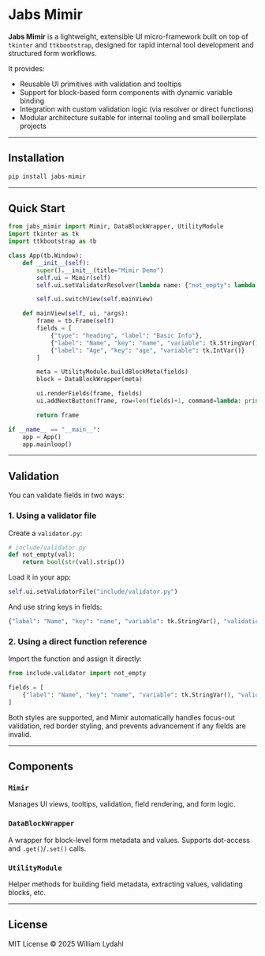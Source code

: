 # Jabs Mimir

**Jabs Mimir** is a lightweight, extensible UI micro-framework built on top of `tkinter` and `ttkbootstrap`, designed for rapid internal tool development and structured form workflows.

It provides:

- Reusable UI primitives with validation and tooltips
- Support for block-based form components with dynamic variable binding
- Integration with custom validation logic (via resolver or direct functions)
- Modular architecture suitable for internal tooling and small boilerplate projects

---

## Installation

```bash
pip install jabs-mimir
```

---

## Quick Start

```python
from jabs_mimir import Mimir, DataBlockWrapper, UtilityModule
import tkinter as tk
import ttkbootstrap as tb

class App(tb.Window):
    def __init__(self):
        super().__init__(title="Mimir Demo")
        self.ui = Mimir(self)
        self.ui.setValidatorResolver(lambda name: {"not_empty": lambda val: bool(val.strip())}.get(name))

        self.ui.switchView(self.mainView)

    def mainView(self, ui, *args):
        frame = tb.Frame(self)
        fields = [
            {"type": "heading", "label": "Basic Info"},
            {"label": "Name", "key": "name", "variable": tk.StringVar(), "validation": "not_empty"},
            {"label": "Age", "key": "age", "variable": tk.IntVar()}
        ]

        meta = UtilityModule.buildBlockMeta(fields)
        block = DataBlockWrapper(meta)

        ui.renderFields(frame, fields)
        ui.addNextButton(frame, row=len(fields)+1, command=lambda: print(UtilityModule.getBlockValues(block)))

        return frame

if __name__ == "__main__":
    app = App()
    app.mainloop()
```

---

## Validation

You can validate fields in two ways:

### 1. **Using a validator file**

Create a `validator.py`:

```python
# include/validator.py
def not_empty(val):
    return bool(str(val).strip())
```

Load it in your app:

```python
self.ui.setValidatorFile("include/validator.py")
```

And use string keys in fields:

```python
{"label": "Name", "key": "name", "variable": tk.StringVar(), "validation": "not_empty"}
```

### 2. **Using a direct function reference**

Import the function and assign it directly:

```python
from include.validator import not_empty

fields = [
    {"label": "Name", "key": "name", "variable": tk.StringVar(), "validation": not_empty}
]
```

Both styles are supported, and Mimir automatically handles focus-out validation, red border styling, and prevents advancement if any fields are invalid.

---

## Components

### `Mimir`
Manages UI views, tooltips, validation, field rendering, and form logic.

### `DataBlockWrapper`
A wrapper for block-level form metadata and values. Supports dot-access and `.get()`/`.set()` calls.

### `UtilityModule`
Helper methods for building field metadata, extracting values, validating blocks, etc.

---

## License
MIT License © 2025 William Lydahl